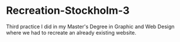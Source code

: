# Recreation-Stockholm-3
Third practice I did in my Master's Degree in Graphic and Web Design where we had to recreate an already existing website.
